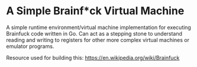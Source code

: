 # A Simple Brainf*ck Virtual Machine

A simple runtime environment/virtual machine implementation for executing Brainfuck code written in Go. Can act as a stepping stone to understand reading and writing to registers for other more complex virtual machines or emulator programs.

Resource used for building this: https://en.wikipedia.org/wiki/Brainfuck
